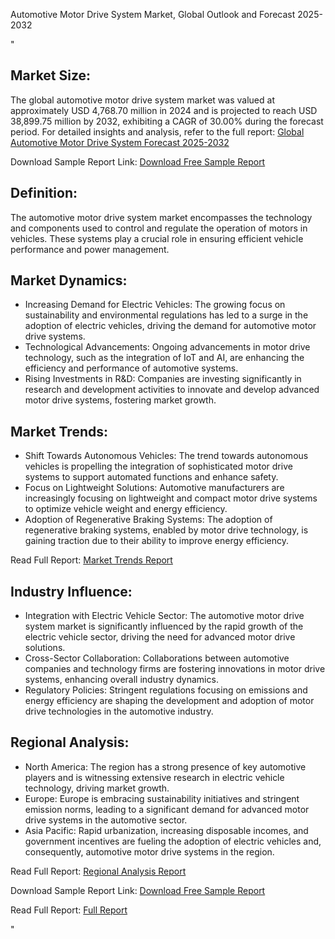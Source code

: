 Automotive Motor Drive System Market, Global Outlook and Forecast 2025-2032 

"<html>
<head>
<title>Automotive Motor Drive System Market, Global Outlook and Forecast 2025-2032</title>
</head>
<body>

<h2>Market Size:</h2>
<p>The global automotive motor drive system market was valued at approximately USD 4,768.70 million in 2024 and is projected to reach USD 38,899.75 million by 2032, exhibiting a CAGR of 30.00% during the forecast period. For detailed insights and analysis, refer to the full report: <a href='https://www.statsmarketresearch.com/global-automotive-motor-drive-system-forecast-2025-2032-798-8028810'>Global Automotive Motor Drive System Forecast 2025-2032</a></p>
<p>Download Sample Report Link: <a href='https://www.statsmarketresearch.com/download-free-sample/8028810/global-automotive-motor-drive-system-forecast-2025-2032-798'>Download Free Sample Report</a></p>

<h2>Definition:</h2>
<p>The automotive motor drive system market encompasses the technology and components used to control and regulate the operation of motors in vehicles. These systems play a crucial role in ensuring efficient vehicle performance and power management.</p>

<h2>Market Dynamics:</h2>
<ul>
<li>Increasing Demand for Electric Vehicles: The growing focus on sustainability and environmental regulations has led to a surge in the adoption of electric vehicles, driving the demand for automotive motor drive systems.</li>
<li>Technological Advancements: Ongoing advancements in motor drive technology, such as the integration of IoT and AI, are enhancing the efficiency and performance of automotive systems.</li>
<li>Rising Investments in R&D: Companies are investing significantly in research and development activities to innovate and develop advanced motor drive systems, fostering market growth.</li>
</ul>

<h2>Market Trends:</h2>
<ul>
<li>Shift Towards Autonomous Vehicles: The trend towards autonomous vehicles is propelling the integration of sophisticated motor drive systems to support automated functions and enhance safety.</li>
<li>Focus on Lightweight Solutions: Automotive manufacturers are increasingly focusing on lightweight and compact motor drive systems to optimize vehicle weight and energy efficiency.</li>
<li>Adoption of Regenerative Braking Systems: The adoption of regenerative braking systems, enabled by motor drive technology, is gaining traction due to their ability to improve energy efficiency.</li>
</ul>
<p>Read Full Report: <a href='https://www.statsmarketresearch.com/global-automotive-motor-drive-system-forecast-2025-2032-798-8028810'>Market Trends Report</a></p>

<h2>Industry Influence:</h2>
<ul>
<li>Integration with Electric Vehicle Sector: The automotive motor drive system market is significantly influenced by the rapid growth of the electric vehicle sector, driving the need for advanced motor drive solutions.</li>
<li>Cross-Sector Collaboration: Collaborations between automotive companies and technology firms are fostering innovations in motor drive systems, enhancing overall industry dynamics.</li>
<li>Regulatory Policies: Stringent regulations focusing on emissions and energy efficiency are shaping the development and adoption of motor drive technologies in the automotive industry.</li>
</ul>

<h2>Regional Analysis:</h2>
<ul>
<li>North America: The region has a strong presence of key automotive players and is witnessing extensive research in electric vehicle technology, driving market growth.</li>
<li>Europe: Europe is embracing sustainability initiatives and stringent emission norms, leading to a significant demand for advanced motor drive systems in the automotive sector.</li>
<li>Asia Pacific: Rapid urbanization, increasing disposable incomes, and government incentives are fueling the adoption of electric vehicles and, consequently, automotive motor drive systems in the region.</li>
</ul>
<p>Read Full Report: <a href='https://www.statsmarketresearch.com/global-automotive-motor-drive-system-forecast-2025-2032-798-8028810'>Regional Analysis Report</a></p>

<p>Download Sample Report Link: <a href='https://www.statsmarketresearch.com/download-free-sample/8028810/global-automotive-motor-drive-system-forecast-2025-2032-798'>Download Free Sample Report</a></p>
<p>Read Full Report: <a href='https://www.statsmarketresearch.com/global-automotive-motor-drive-system-forecast-2025-2032-798-8028810'>Full Report</a></p>

</body>
</html>"
